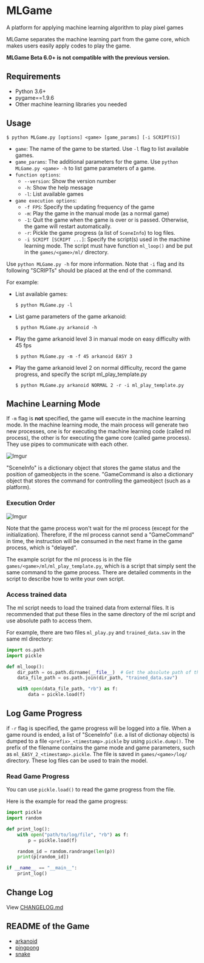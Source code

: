 # MLGame

A platform for applying machine learning algorithm to play pixel games

MLGame separates the machine learning part from the game core, which makes users easily apply codes to play the game.

**MLGame Beta 6.0+ is not compatible with the previous version.**

## Requirements

* Python 3.6+
* pygame==1.9.6
* Other machine learning libraries you needed

## Usage

```
$ python MLGame.py [options] <game> [game_params] [-i SCRIPT(S)]
```

* `game`: The name of the game to be started. Use `-l` flag to list available games.
* `game_params`: The additional parameters for the game. Use `python MLGame.py <game> -h` to list game parameters of a game.
* `function options`:
  * `--version`: Show the version number
  * `-h`: Show the help message
  * `-l`: List available games
* `game execution options`:
  * `-f FPS`: Specify the updating frequency of the game
  * `-m`: Play the game in the manual mode (as a normal game)
  * `-1`: Quit the game when the game is over or is passed. Otherwise, the game will restart automatically.
  * `-r`: Pickle the game progress (a list of `SceneInfo`) to log files.
  * `-i SCRIPT [SCRIPT ...]`: Specify the script(s) used in the machine learning mode. The script must have function `ml_loop()` and be put in the `games/<game>/ml/` directory.

Use `python MLGame.py -h` for more information. Note that `-i` flag and its following "SCRIPTs" should be placed at the end of the command.

For example:

* List available games:
  ```
  $ python MLGame.py -l
  ```

* List game parameters of the game arkanoid:
  ```
  $ python MLGame.py arkanoid -h
  ```

* Play the game arkanoid level 3 in manual mode on easy difficulty with 45 fps
  ```
  $ python MLGame.py -m -f 45 arkanoid EASY 3
  ```

* Play the game arkanoid level 2 on normal difficulty, record the game progress, and specify the script ml_play_template.py

  ```
  $ python MLGame.py arkanoid NORMAL 2 -r -i ml_play_template.py
  ```

## Machine Learning Mode

If `-m` flag is **not** specified, the game will execute in the machine learning mode. In the machine learning mode, the main process will generate two new processes, one is for executing the machine learning code (called ml process), the other is for executing the game core (called game process). They use pipes to communicate with each other.

![Imgur](https://i.imgur.com/ELXiFIZ.png)

"SceneInfo" is a dictionary object that stores the game status and the position of gameobjects in the scene. "GameCommand is also a dictionary object that stores the command for controlling the gameobject (such as a platform).

### Execution Order

![Imgur](https://i.imgur.com/t7itbDH.png)

Note that the game process won't wait for the ml process (except for the initialization). Therefore, if the ml process cannot send a "GameCommand" in time, the instruction will be consumed in the next frame in the game process, which is "delayed".

The example script for the ml process is in the file `games/<game>/ml/ml_play_template.py`, which is a script that simply sent the same command to the game process. There are detailed comments in the script to describe how to write your own script.

### Access trained data

The ml script needs to load the trained data from external files. It is recommended that put these files in the same directory of the ml script and use absolute path to access them.

For example, there are two files `ml_play.py` and `trained_data.sav` in the same ml directory:

```python
import os.path
import pickle

def ml_loop():
    dir_path = os.path.dirname(__file__)  # Get the absolute path of the directory of this file in
    data_file_path = os.path.join(dir_path, "trained_data.sav")

    with open(data_file_path, "rb") as f:
        data = pickle.load(f)
```

## Log Game Progress

if `-r` flag is specified, the game progress will be logged into a file. When a game round is ended, a list of "SceneInfo" (i.e. a list of dictionay objects) is dumped to a file `<prefix>_<timestamp>.pickle` by using `pickle.dump()`. The prefix of the filename contains the game mode and game parameters, such as `ml_EASY_2_<timestamp>.pickle`. The file is saved in `games/<game>/log/` directory. These log files can be used to train the model.

### Read Game Progress

You can use `pickle.load()` to read the game progress from the file.

Here is the example for read the game progress:

```python
import pickle
import random

def print_log():
    with open("path/to/log/file", "rb") as f:
        p = pickle.load(f)

    random_id = random.randrange(len(p))
    print(p[random_id])

if __name__ == "__main__":
    print_log()
```

## Change Log

View [CHANGELOG.md](./CHANGELOG.md)

## README of the Game

* [arkanoid](games/arkanoid/README.md)
* [pingpong](games/pingpong/README.md)
* [snake](games/snake/README.md)
